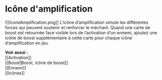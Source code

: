 # Icône d'amplification
![[IconeAmplification.png]] L’icône d’amplification simule les différentes forces qui peuvent soutenir et renforcer le méchant. Quand une carte de boost est retournée face visible lors de l’activation d’un ennemi, ajoutez une icône de boost supplémentaire à cette carte pour chaque icône d’amplification en jeu. 

**Voir aussi :**  
[[Activation]]  
[[Boost|Boost, icône de boost]]  
[[Ennemi]]  
[[Icônes]]